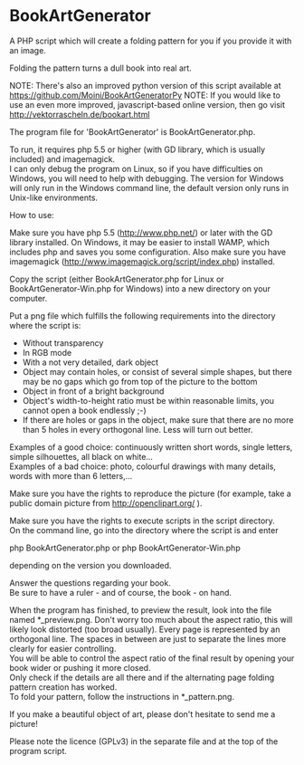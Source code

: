 BookArtGenerator
================

A PHP script which will create a folding pattern for you if you provide it with an image.

Folding the pattern turns a dull book into real art.

NOTE: There's also an improved python version of this script available at https://github.com/Moini/BookArtGeneratorPy
NOTE: If you would like to use an even more improved, javascript-based online version, then go visit http://vektorrascheln.de/bookart.html

The program file for 'BookArtGenerator' is BookArtGenerator.php. 

To run, it requires php 5.5 or higher (with GD library, which is usually included) and imagemagick.  
I can only debug the program on Linux, so if you have difficulties on Windows, you will need to help with debugging.
The version for Windows will only run in the Windows command line, the default version only runs in Unix-like environments.

How to use:

Make sure you have php 5.5 (http://www.php.net/) or later with the GD library installed.
On Windows, it may be easier to install WAMP, which includes php and saves you some configuration.
Also make sure you have imagemagick (http://www.imagemagick.org/script/index.php) installed. 

Copy the script (either BookArtGenerator.php for Linux or BookArtGenerator-Win.php for Windows) into a new directory on your computer.

Put a png file which fulfills the following requirements into the directory where the script is:

- Without transparency
- In RGB mode
- With a not very detailed, dark object 
- Object may contain holes, or consist of several simple shapes, but there may be no gaps which go from top of the picture to the bottom
- Object in front of a bright background
- Object's width-to-height ratio must be within reasonable limits, you cannot open a book endlessly ;-)
- If there are holes or gaps in the object, make sure that there are no more than 5 holes in every orthogonal line. Less will turn out better.

Examples of a good choice: continuously written short words, single letters, simple silhouettes, all black on white...  
Examples of a bad choice: photo, colourful drawings with many details, words with more than 6 letters,...


Make sure you have the rights to reproduce the picture (for example, take a public domain picture from http://openclipart.org/ ).

Make sure you have the rights to execute scripts in the script directory.   
On the command line, go into the directory where the script is and enter
 
php BookArtGenerator.php
or
php BookArtGenerator-Win.php

depending on the version you downloaded.
 
Answer the questions regarding your book.  
Be sure to have a ruler - and of course, the book - on hand. 

When the program has finished, to preview the result, look into the file named \*\_preview.png.
Don't worry too much about the aspect ratio, this will likely look distorted (too broad usually). Every page is represented by an orthogonal line. The spaces in between are just to separate the lines more clearly for easier controlling.   
You will be able to control the aspect ratio of the final result by opening your book wider or pushing it more closed.  
Only check if the details are all there and if the alternating page folding pattern creation has worked.  
To fold your pattern, follow the instructions in \*\_pattern.png.
 
If you make a beautiful object of art, please don't hesitate to send me a picture!

Please note the licence (GPLv3) in the separate file and at the top of the program script.
